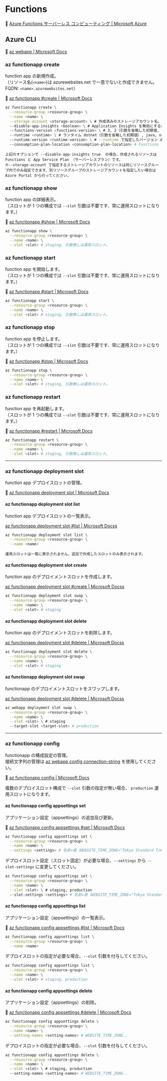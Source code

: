 # Functions

:link: [Azure Functions サーバーレス コンピューティング | Microsoft Azure](https://azure.microsoft.com/ja-jp/services/functions/)  

## Azure CLI

:link: [az webapp | Microsoft Docs](https://docs.microsoft.com/ja-jp/cli/azure/functionapp)  


### az functionapp create

function app の新規作成。  
（リソース名(`<name>`)は azurewebsites.net で一意でないと作成できません。FQDN: `<name>.azurewebsites.net`）  

:link: [az functionapp #create | Microsoft Docs](https://docs.microsoft.com/ja-jp/cli/azure/functionapp#az_functionapp_create)  

```bash
az functionapp create \
  --resource-group <resource-group> \
  --name <name> \
  --storage-account <storage-account> \ # 作成済みのストレージアカウント名。
  --disable-app-insights <boolean> \ # Application Insights を無効にするか（true: 無効（構成設定で後からでも変更可能）, false（引数を省略した初期値）: Application Insights のインスタンス有効にしてリソースも生成される。）
  --functions-version <functions-version> \ # 3, 2（引数を省略した初期値, 理由が無ければ 3 を推奨。）
  --runtime <runtime> \ # ランタイム dotnet（引数を省略した初期値）, java, node, powershell, python
  --runtime-version <runtime-version> \ # --runtime で指定したバージョン dotnet -> [3.1], node -> [8, 10, 12] ...
  --consumption-plan-location <consumption-plan-location> # Functions を作成するリージョン。
```

``上記のオプションで --disable-app-insights true  の場合、作成されるリソースは Functions と App Service Plan （サーバーレスプラン）です。``  
``※--storage-account で指定するストレージアカウントのリソースは同じリソースグループ内でのみ指定できます、別リソースグループのストレージアカウントを指定したい場合は Azure Portal から行ってください。``  

### az functionapp show

function app の詳細表示。  
（スロットが 1 つの構成では `--slot` 引数は不要です、常に運用スロットになります。）  

:link: [az functionapp #show | Microsoft Docs](https://docs.microsoft.com/ja-jp/cli/azure/functionapp#az_functionapp_show)  

```bash
az functionapp show \
  --resource-group <resource-group> \
  --name <name> \
  --slot <slot> # staging, 引数無しは運用スロット。
```

### az functionapp start

function app を開始します。  
（スロットが 1 つの構成では `--slot` 引数は不要です、常に運用スロットになります。）  

:link: [az functionapp #start | Microsoft Docs](https://docs.microsoft.com/ja-jp/cli/azure/functionapp#az_functionapp_start)  

```bash
az functionapp start \
  --resource-group <resource-group> \
  --name <name> \
  --slot <slot> # staging, 引数無しは運用スロット。
```

### az functionapp stop

function app を停止します。  
（スロットが 1 つの構成では `--slot` 引数は不要です、常に運用スロットになります。）  

:link: [az functionapp #stop | Microsoft Docs](https://docs.microsoft.com/ja-jp/cli/azure/functionapp#az_functionapp_stop)  

```bash
az functionapp stop \
  --resource-group <resource-group> \
  --name <name> \
  --slot <slot> # staging, 引数無しは運用スロット。
```

### az functionapp restart

function app を再起動します。   
（スロットが 1 つの構成では `--slot` 引数は不要です、常に運用スロットになります。）  

:link: [az functionapp #restart | Microsoft Docs](https://docs.microsoft.com/ja-jp/cli/azure/functionapp#az_functionapp_restart)  

```bash
az functionapp restart \
  --resource-group <resource-group> \
  --name <name> \
  --slot <slot> # staging, 引数無しは運用スロット。
```

---

### az functionapp deployment slot

function app デプロイスロットの管理。  

:link: [az functionapp deployment slot | Microsoft Docs](https://docs.microsoft.com/ja-jp/cli/azure/functionapp/deployment/slot)  

#### az functionapp deployment slot list

function app デプロイスロットの一覧表示。  

[az functionapp deployment slot #list | Microsoft Docss](https://docs.microsoft.com/ja-jp/cli/azure/functionapp/deployment/slot#az_functionapp_deployment_slot_list)  

```bash
az functionapp deployment slot list \
  --resource-group <resource-group> \
  --name <name>
```

``運用スロットは一覧に表示されません、追加で作成したスロットのみ表示されます。``  

#### az functionapp deployment slot create

function app のデプロイメントスロットを作成します。  

[az functionapp deployment slot #create | Microsoft Docss](https://docs.microsoft.com/ja-jp/cli/azure/functionapp/deployment/slot#az_functionapp_deployment_slot_create)  

```bash
az functionapp deployment slot swap \
  --resource-group <resource-group> \
  --name <name> \
  --slot <slot> # staging
```

#### az functionapp deployment slot delete

function app のデプロイメントスロットを削除します。  

[az functionapp deployment slot #delete | Microsoft Docss](https://docs.microsoft.com/ja-jp/cli/azure/functionapp/deployment/slot#az_functionapp_deployment_slot_delete)  

```bash
az functionapp deployment slot delete \
  --resource-group <resource-group> \
  --name <name> \
  --slot <slot> # staging
```

#### az functionapp deployment slot swap

functionapp のデプロイメントスロットをスワップします。  

[az functionapp deployment slot #delete | Microsoft Docss](https://docs.microsoft.com/ja-jp/cli/azure/functionapp/deployment/slot#az_functionapp_deployment_slot_swap)  

```bash
az webapp deployment slot swap \
  --resource-group <resource-group> \
  --name <name> \
  --slot <slot> \ # staging
  --target-slot <target-slot> # production
```

---

### az functionapp config

functionapp の構成設定の管理。  
接続文字列の管理は [az webapp config connection-string](../webapp/az.md#az-webapp-config-connection-string) を使用してください。  

:link: [az functionapp config | Microsoft Docs](https://docs.microsoft.com/ja-jp/cli/azure/functionapp/config)  

複数のデプロイスロット構成で ``--slot`` 引数の指定が無い場合、 ``production`` 運用スロットになります。  

#### az functionapp config appsettings set

アプリケーション設定（appsettings）の追加及び更新。  

:link: [az functionapp config appsettings #set | Microsoft Docs](https://docs.microsoft.com/ja-jp/cli/azure/functionapp/config/appsettings#az_functionapp_config_appsettings_set)  

```bash
az functionapp config appsettings set \
  --resource-group <resource-group> \
  --name <name> \
  --settings <settings> # 名前=値（WEBSITE_TIME_ZONE="Tokyo Standard Time"）スペースがある場合、”（ダブルクウォート）で囲ってください。
```

デプロイスロット設定（スロット固定）が必要な場合、`--settings` から `--slot-settings` に変更してください。  

```bash
az functionapp config appsettings set \
  --resource-group <resource-group> \
  --name <name> \
  --slot <slot> \ # staging, production
  --slot-settings <settings> # 名前=値（WEBSITE_TIME_ZONE="Tokyo Standard Time"）スペースがある場合、”（ダブルクウォート）で囲ってください。
```

#### az functionapp config appsettings list

アプリケーション設定（appsettings）の一覧表示。  

:link: [az functionapp config appsettings #list | Microsoft Docs](https://docs.microsoft.com/ja-jp/cli/azure/functionapp/config/appsettings#az_functionapp_config_appsettings_list)  

```bash
az functionapp config appsettings list \
  --resource-group <resource-group> \
  --name <name> 
```

デプロイスロットの指定が必要な場合、`--slot` 引数を付与してください。  

```bash
az functionapp config appsettings list \
  --resource-group <resource-group> \
  --name <name> \
  --slot <slot> # staging, production
```

#### az functionapp config appsettings delete

アプリケーション設定（appsettings）の削除。  

:link: [az functionapp config appsettings #delete | Microsoft Docs](https://docs.microsoft.com/ja-jp/cli/azure/functionapp/config/appsettings#az_functionapp_config_appsettings_delete)  

```bash
az functionapp config appsettings delete \
  --resource-group <resource-group> \
  --name <name> \
  --setting-names <setting-names> # WEBSITE_TIME_ZONE..
``` 

デプロイスロットの指定が必要な場合、`--slot` 引数を付与してください。  

```bash
az functionapp config appsettings delete \
  --resource-group <resource-group> \
  --name <name> \
  --slot <slot> \ # staging, production
  --setting-names <setting-names> # WEBSITE_TIME_ZONE..
``` 
